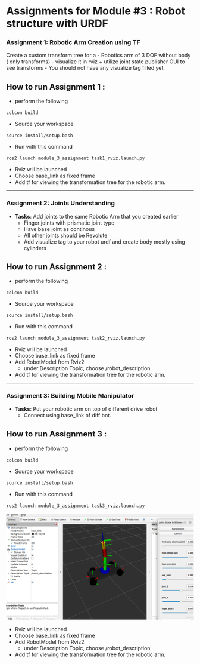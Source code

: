 # Assignments for Module #3 : Robot structure with URDF



### Assignment 1: Robotic Arm Creation using TF
Create a custom transform tree for a
    - Robotics arm of 3 DOF without body ( only transforms)
    - visualize it in rviz + utilize joint state publisher GUI to see transforms
    - You should not have any visualize tag filled yet.

## How to run Assignment 1 :
- perform the following 
```
colcon build
```
- Source your workspace
```
source install/setup.bash
```
- Run with this command

````
ros2 launch module_3_assignment task1_rviz.launch.py 
````
- Rviz will be launched 
- Choose base_link as fixed frame
- Add tf for viewing the transformation tree for the robotic arm.
------------------------------------------------------------------------------------------
### Assignment 2: Joints Understanding
- **Tasks**:
Add joints to the same Robotic Arm that you created earlier
    - Finger joints with prismatic joint type
    - Have base joint as continous
    - All other joints should be Revolute
    - Add visualize tag to your robot urdf and create body mostly using cylinders

## How to run Assignment 2 :

- perform the following 
```
colcon build
```
- Source your workspace
```
source install/setup.bash
```
- Run with this command

````
ros2 launch module_3_assignment task2_rviz.launch.py
````
- Rviz will be launched 
- Choose base_link as fixed frame
- Add RobotModel from Rviz2
    - under Description Topic, choose /robot_description
- Add tf for viewing the transformation tree for the robotic arm.

-----------------------------------------------------------------------------------------

### Assignment 3: Building Mobile Manipulator
- **Tasks**:
Put your robotic arm on top of different drive robot
    - Connect using base_link of diff bot.
## How to run Assignment 3 :

- perform the following 
```
colcon build
```
- Source your workspace
```
source install/setup.bash
```
- Run with this command

````
ros2 launch module_3_assignment task3_rviz.launch.py
````

![Screenshot description](/module_3_assignment/ackermannarm.png)

- Rviz will be launched 
- Choose base_link as fixed frame
- Add RobotModel from Rviz2
    - under Description Topic, choose /robot_description
- Add tf for viewing the transformation tree for the robotic arm.